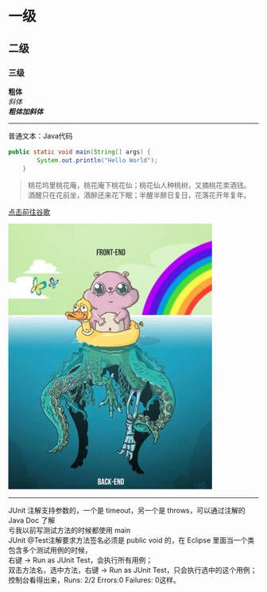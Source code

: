 # 一级
## 二级
### 三级
**粗体**<br>
*斜体*<br />
***粗体加斜体***<hr>

普通文本：Java代码<br>
<!--加上编程语言的名字-->
```java
public static void main(String[] args) {
        System.out.println("Hello World");
    }
```
<!--两个空格表示换行-->
> 桃花坞里桃花庵，桃花庵下桃花仙；桃花仙人种桃树，又摘桃花卖酒钱。  
> 酒醒只在花前坐，酒醉还来花下眠；半醒半醉日复日，花落花开年复年。  

[点击前往谷歌](https://www.google.com)


![图片不见了](https://github.com/TranskeiCastle/HelloWorld/blob/master/boot.jpg)


<hr>
JUnit 注解支持参数的，一个是 timeout，另一个是 throws，可以通过注解的 Java Doc 了解<br>
亏我以前写测试方法的时候都使用 main<br>
JUnit @Test注解要求方法签名必须是 public void 的，在 Eclipse 里面当一个类包含多个测试用例的时候，<br>
右键 -> Run as JUnit Test，会执行所有用例；<br>
双击方法名，选中方法，右键 -> Run as JUnit Test，只会执行选中的这个用例；控制台看得出来，Runs: 2/2 Errors:0 Failures: 0这样。
